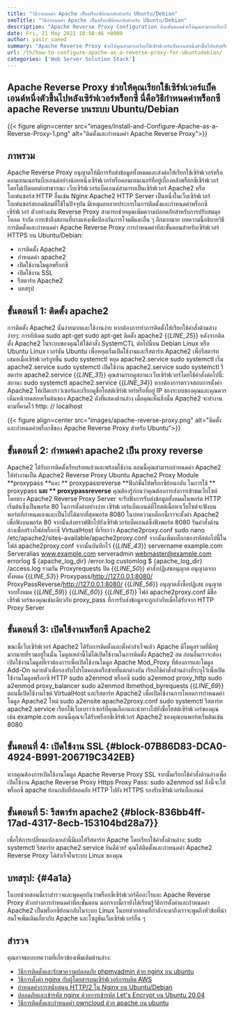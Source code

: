 ```yaml
---
title: "วิธีกำหนดค่า Apache เป็นพร็อกซีย้อนกลับสำหรับ Ubuntu/Debian" 
seoTitle: "วิธีกำหนดค่า Apache เป็นพร็อกซีย้อนกลับสำหรับ Ubuntu/Debian" 
description: "Apache Reverse Proxy Configuration ทีละขั้นตอนช่วยให้คุณสามารถเรียกใช้เซิร์ฟเวอร์ Back End หนึ่งเซิร์ฟเวอร์ที่อยู่ด้านหลังพร็อกซีเซิร์ฟเวอร์ด้วย mod_proxy บน Ubuntu/Debian Linux" 
date: Fri, 21 May 2021 18:58:46 +0000
author: yasir saeed
summary: "Apache Reverse Proxy ช่วยให้คุณสามารถเรียกใช้เซิร์ฟเวอร์แบ็คเอนด์หนึ่งตัวขึ้นไปหลังพร็อกซีเซิร์ฟเวอร์ นี่คือวิธีกำหนดค่าพร็อกซี apache Reverse บนระบบ Ubuntu/Debian" 
url: /th/how-to-configure-apache-as-a-reverse-proxy-for-ubuntudebian/
categories: ['Web Server Solution Stack']
---
```


## Apache Reverse Proxy ช่วยให้คุณเรียกใช้เซิร์ฟเวอร์แบ็คเอนด์หนึ่งตัวขึ้นไปหลังเซิร์ฟเวอร์พร็อกซี นี่คือวิธีกำหนดค่าพร็อกซี apache Reverse บนระบบ Ubuntu/Debian

{{< figure align=center src="images/Install-and-Configure-Apache-as-a-Reverse-Proxy-1.png" alt="ติดตั้งและกำหนดค่า Apache Reverse Proxy">}}


## **ภาพรวม** 
Apache Reverse Proxy อนุญาตให้มีการรับส่งข้อมูลทั้งหมดและส่งต่อให้เรียกใช้เซิร์ฟเวอร์หรือคอนเทนเนอร์แบ็กเอนด์อย่างน้อยหนึ่งเซิร์ฟเวอร์หรือคอนเทนเนอร์ที่อยู่เบื้องหลังพร็อกซีเซิร์ฟเวอร์โดยไม่เปิดเผยต่อสาธารณะ เว็บเซิร์ฟเวอร์แบ็คเอนด์สามารถเป็นเซิร์ฟเวอร์ Apache2 หรือโอเพ่นซอร์ส HTTP อื่นเช่น Nginx Apache2 HTTP Server เป็นหนึ่งในเว็บเซิร์ฟเวอร์โอเพ่นซอร์สยอดนิยมที่ใช้ในปัจจุบัน
มีเหตุผลหลายประการในการติดตั้งและกำหนดค่าพร็อกซีเซิร์ฟเวอร์ ตัวอย่างเช่น Reverse Proxy สามารถช่วยคุณเพิ่มความปลอดภัยสำหรับการปรับสมดุลโหลด จำกัด การเข้าถึงสถานที่บางแห่งเพื่อป้องกันการโจมตีและอื่น ๆ อีกมากมาย บทความนี้อธิบายวิธีการติดตั้งและกำหนดค่า Apache Reverse Proxy การกำหนดค่าทีละขั้นตอนสำหรับเซิร์ฟเวอร์ HTTPS บน Ubuntu/Debian:
  * การติดตั้ง Apache2
  * กำหนดค่า apache2
  * เปิดใช้งานโมดูลพร็อกซี
  * เปิดใช้งาน SSL
  * รีสตาร์ท Apache2
  * บทสรุป

## ขั้นตอนที่ 1: ติดตั้ง apache2
การติดตั้ง Apache2 นั้นง่ายมากและใช้งานง่าย หากต้องการทำการติดตั้งให้เรียกใช้คำสั่งด้านล่างง่ายๆ:
การอัปเดต sudo apt-get
sudo apt-get ติดตั้ง apache2
{{_LINE_25_}}
หลังจากติดตั้ง Apache2 ในระบบของคุณให้ใช้คำสั่ง SystemCTL ต่อไปนี้บน Debian Linux หรือ Ubuntu Linux เวอร์ชัน Ubuntu เพื่อหยุดเริ่มเปิดใช้งานและรีสตาร์ท Apache2 เพื่อรีสตาร์ทเสมอเมื่อเซิร์ฟเวอร์บูทขึ้น
sudo systemctl หยุด apache2.service
sudo systemctl เริ่ม apache2.service
sudo systemctl เปิดใช้งาน apache2.service
sudo systemctl รีสตาร์ท apache2.service
{{_LINE_31_}}
คุณสามารถดูสถานะเว็บเซิร์ฟเวอร์โดยใช้คำสั่งต่อไปนี้:
สถานะ sudo systemctl apache2.service
{{_LINE_34_}}
หากต้องการตรวจสอบการตั้งค่า Apache2 ให้เปิดเบราว์เซอร์และเรียกดูชื่อโฮสต์เซิร์ฟเวอร์หรือที่อยู่ IP ของระบบของคุณและคุณควรเห็นหน้าทดสอบเริ่มต้นของ Apache2 ดังที่แสดงด้านล่าง เมื่อคุณเห็นสิ่งนั้น Apache2 จะทำงานตามที่คาดไว้ http: // localhost

{{< figure align=center src="images/apache-reverse-proxy.png" alt="ติดตั้งและกำหนดค่าพร็อกซีของ Apache Reverse Proxy สำหรับ Ubuntu">}}


## ขั้นตอนที่ 2: กำหนดค่า apache2 เป็น proxy reverse
Apache2 ได้รับการติดตั้งเรียบร้อยแล้วและพร้อมใช้งาน ตอนนี้คุณสามารถกำหนดค่า Apache2 ให้ทำงานเป็น Apache2 Reverse Proxy Ubuntu Apache2 Proxy Module **proxypass  **และ **  proxypassreverse  **ฟังก์ชั่นให้พร็อกซีย้อนกลับ ในการใช้ **  proxypass  **และ **  proxypassreverse**  คุณต้องรู้ก่อนว่าคุณต้องการส่งการเข้าชมเว็บไซต์โดยตรง
Apache2 Reverse Proxy Server จะรับฟังการรับส่งข้อมูลทั้งหมดในพอร์ต HTTP เริ่มต้นซึ่งเป็นพอร์ต 80 ในการตั้งค่าอย่างง่าย เซิร์ฟเวอร์แบ็คเอนด์ที่โฮสต์เนื้อหาเว็บไซต์จะฟังบนพอร์ตที่กำหนดเองและเป็นไปได้มากที่สุดพอร์ต 8080
ในบทความบล็อกนี้เราจะตั้งค่า Apache2 เพื่อฟังบนพอร์ต 80 จากนั้นส่งทราฟฟิกไปยังเซิร์ฟเวอร์แบ็คเอนด์ซึ่งฟังพอร์ต 8080 รันคำสั่งด้านล่างเพื่อสร้างไฟล์พร็อกซี VirtualHost ที่เรียกว่า Apache2proxy.conf
sudo nano /etc/apache2/sites-available/apache2proxy.conf
จากนั้นเพิ่มบล็อกของรหัสต่อไปนี้ในไฟล์ apache2proxy.conf จากนั้นบันทึกไว้
{{_LINE_43_}}
        servername example.com
        Serveralias www.example.com
        serveradmin webmaster@example.com
        errorlog $ {apache_log_dir} /error.log
        customlog $ {apache_log_dir} /access.log รวมกัน
        Proxyrequests ปิด
{{_LINE_50_}}
          คำสั่งปฏิเสธอนุญาต
          อนุญาตจากทั้งหมด
{{_LINE_53_}}
        Proxypass/http://127.0.0.1:8080/
        ProxyPassReverse/http://127.0.0.1:8080/
{{_LINE_56_}}
          อนุญาตสั่งซื้อปฏิเสธ
          อนุญาตจากทั้งหมด
{{_LINE_59_}}
{{_LINE_60_}}
{{_LINE_61_}}
ไฟล์ apache2proxy.conf มีชื่อเซิร์ฟเวอร์ของคุณเช่นเดียวกับ proxy_pass ที่การรับส่งข้อมูลจะถูกกำกับเมื่อได้รับจาก HTTP Proxy Server

## ขั้นตอนที่ 3: เปิดใช้งานพร็อกซี Apache2
ขณะนี้เว็บเซิร์ฟเวอร์ Apache2 ได้รับการติดตั้งและตั้งค่าสำเร็จแล้ว Apache มีโมดูลรวมที่มีอยู่มากมายที่รวมอยู่ในนั้น โมดูลเหล่านี้ไม่ได้เปิดใช้งานในการติดตั้ง Apache2 สด ก่อนอื่นเราจะต้องเปิดใช้งานโมดูลที่เราต้องการเพื่อเปิดใช้งานโมดูล Apache Mod_Proxy ที่ต้องการและโมดูล Add-On หลายตัวเพื่อรองรับโปรโตคอลเครือข่ายที่แตกต่างกัน เรียกใช้คำสั่งด้านล่างที่ระบุไว้เพื่อเปิดใช้งานโมดูลพร็อกซี HTTP
sudo a2enmod พร็อกซี
sudo a2enmod proxy_http
sudo a2enmod proxy_balancer
sudo a2enmod lbmethod_byrequests
{{_LINE_69_}}
ตอนนี้เปิดใช้งานไซต์ VirtualHost และรีสตาร์ท Apache2 เพื่อเปิดใช้งานการโหลดการกำหนดค่าโมดูล Apache2 ใหม่
sudo a2ensite apache2proxy.conf
sudo systemctl รีสตาร์ท apache2.service
เรียกใช้เว็บเบราว์เซอร์ที่คุณเลือกและนำทางไปยังชื่อโฮสต์เซิร์ฟเวอร์ของคุณเช่น example.com ตอนนี้คุณจะได้รับพร็อกซีเซิร์ฟเวอร์ Apache2 ของคุณบนพอร์ตเริ่มต้นเช่น 8080

## ขั้นตอนที่ 4: เปิดใช้งาน SSL   {#block-07B86D83-DCA0-4924-B991-206719C342EB}
หากคุณต้องการเปิดใช้งานโมดูล Apache Reverse Proxy SSL จากนั้นเรียกใช้คำสั่งด้านล่างเพื่อเปิดใช้งาน Apache Reverse Proxy Https Proxy Pass:
sudo a2enmod ssl
สิ่งนี้จะให้พร็อกซี apache ย้อนกลับที่ปลอดภัย HTTP ไปยัง HTTPS รองรับเซิร์ฟเวอร์แบ็กเอนด์

## ขั้นตอนที่ 5: รีสตาร์ท apache2   {#block-836bb4ff-17ad-4317-8ecb-153104bd28a7}}
เพื่อให้การเปลี่ยนแปลงเหล่านี้มีผลให้รีสตาร์ท Apache โดยเรียกใช้คำสั่งด้านล่าง:
sudo systemctl รีสตาร์ท apache2.service
ยินดีด้วย! คุณได้ติดตั้งและกำหนดค่า Apache2 Reverse Proxy ได้สำเร็จในระบบ Linux ของคุณ

## **บทสรุป:**    {#4a1a}
ในบทช่วยสอนนี้เราสำรวจและพูดคุยกันว่าพร็อกซีเซิร์ฟเวอร์คืออะไรและ Apache Reverse Proxy ตัวอย่างการกำหนดค่าทีละขั้นตอน นอกจากนี้เรายังได้เรียนรู้วิธีการตั้งค่าและกำหนดค่า Apache2 เป็นพร็อกซีย้อนกลับในระบบ Linux ในบทช่วยสอนที่กำลังจะมาถึงเราจะพูดถึงหัวข้อที่น่าสนใจเพิ่มเติมเกี่ยวกับ Apache และโซลูชันเว็บเซิร์ฟเวอร์อื่น ๆ

## สำรวจ
คุณอาจชอบบทความที่เกี่ยวข้องเพิ่มเติมด้านล่าง:
  * [วิธีการ][1][ติดตั้งและรักษาความปลอดภัย phpmyadmin ด้วย nginx บน ubuntu][2]
  * [วิธีการตั้งค่า nginx กับผู้โดยสารบนเซิร์ฟเวอร์การผลิต AWS][3]
  * [กำหนดค่าการสนับสนุน HTTP/2 ใน Nginx บน Ubuntu/Debian][4]
  * [ปลอดภัยและเข้ารหัส nginx ด้วยการเข้ารหัส Let's Encrypt บน Ubuntu 20.04][5]
  * [วิธีการติดตั้งและกำหนดค่า owncloud ด้วย apache บน ubuntu][6]

  
[1]: https://blog.containerize.com/web-server-solution-stack/th/how-to-configure-apache-as-a-reverse-proxy-for-ubuntudebian/
[2]: https://blog.containerize.com/web-server-solution-stack/how-to-install-and-secure-phpmyadmin-with-nginx-on-ubuntu/
[3]: https://blog.containerize.com/web-server-solution-stack/how-to-setup-nginx-with-passenger-on-aws-production-server/
[4]: https://blog.containerize.com/web-server-solution-stack/how-to-configure-http2-support-in-nginx-on-ubuntudebian/
[5]: https://blog.containerize.com/web-server-solution-stack/how-to-secure-nginx-with-letsencrypt-on-ubuntu-20-04/
[6]: https://blog.containerize.com/backup-and-sync-software/how-to-install-and-configure-owncloud-with-apache-on-ubuntu/

